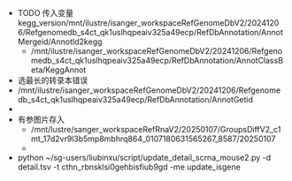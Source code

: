 - TODO 传入变量 kegg_version/mnt/ilustre/isanger_workspaceRefGenomeDbV2/20241206/Refgenomedb_s4ct_qk1uslhqpeaiv325a49ecp/RefDbAnnotation/AnnotMergeid/AnnotId2kegg
	- /mnt/ilustre/isanger_workspaceRefGenomeDbV2/20241206/Refgenomedb_s4ct_qk1uslhqpeaiv325a49ecp/RefDbAnnotation/AnnotClassBeta/KeggAnnot
- 选最长的转录本错误
- /mnt/ilustre/isanger_workspaceRefGenomeDbV2/20241206/Refgenomedb_s4ct_qk1uslhqpeaiv325a49ecp/RefDbAnnotation/AnnotGetid
-
- 有参图片存入
	- /mnt/lustre/sanger_workspaceRefRnaV2/20250107/GroupsDiffV2_c1mt_17d2vr9l3b5mp8mbhrq864_0107180631565267_8587/20250107
	-
- python ~/sg-users/liubinxu/script/update_detail_scrna_mouse2.py -d detail.tsv -t cthn_rbnsklsi0gehbisfiub9gd -me update_isgene